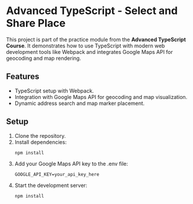 # Advanced TypeScript - Select and Share Place

This project is part of the practice module from the **Advanced TypeScript Course**. It demonstrates how to use TypeScript with modern web development tools like Webpack and integrates Google Maps API for geocoding and map rendering.

## Features

- TypeScript setup with Webpack.
- Integration with Google Maps API for geocoding and map visualization.
- Dynamic address search and map marker placement.

## Setup

1. Clone the repository.
2. Install dependencies:
   ```sh
   npm install
   ```
3. Add your Google Maps API key to the .env file:
   ```
   GOOGLE_API_KEY=your_api_key_here
   ```
4. Start the development server:
   ```
   npm install
   ```
